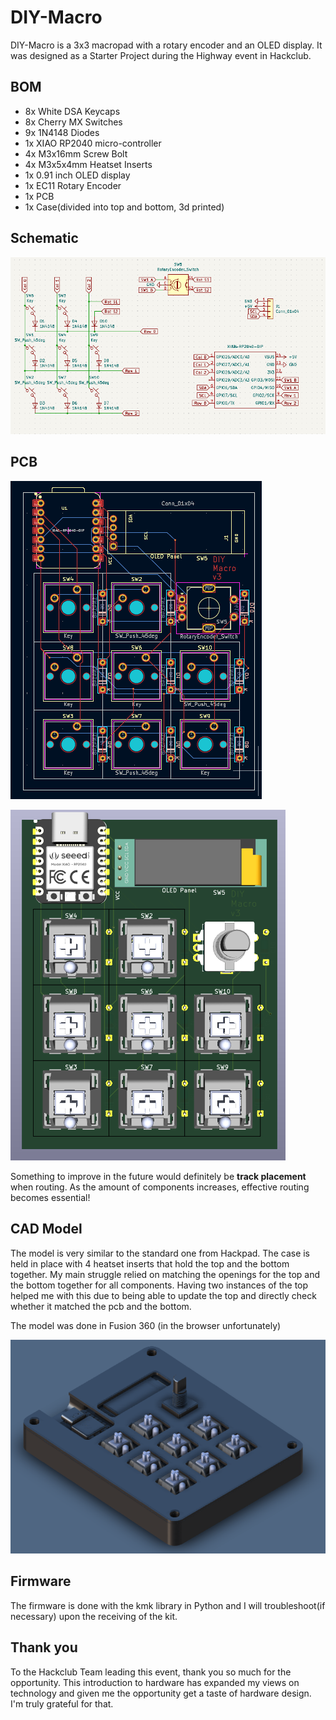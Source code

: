 # DIY-Macro

DIY-Macro is a 3x3 macropad with a rotary encoder and an OLED display. It was designed as a Starter Project during the Highway event in Hackclub.

## BOM

* 8x White DSA Keycaps
* 8x Cherry MX Switches
* 9x 1N4148 Diodes
* 1x XIAO RP2040 micro-controller
* 4x M3x16mm Screw Bolt
* 4x M3x5x4mm Heatset Inserts
* 1x 0.91 inch OLED display
* 1x EC11 Rotary Encoder
* 1x PCB
* 1x Case(divided into top and bottom, 3d printed)

## Schematic

![Schematic](https://github.com/FabioCastroMorffi/DIY-Macro/blob/main/assets/Screenshot%20from%202025-06-04%2012-45-03.png)

## PCB

![PCB](https://github.com/FabioCastroMorffi/DIY-Macro/blob/main/assets/Screenshot%20from%202025-06-04%2014-27-00.png)

![3D PCB](https://github.com/FabioCastroMorffi/DIY-Macro/blob/main/assets/Screenshot%20from%202025-06-04%2014-27-34.png)

Something to improve in the future would definitely be **track placement** when routing. As the amount of components increases, effective routing becomes essential!

## CAD Model

The model is very similar to the standard one from Hackpad. The case is held in place with 4 heatset inserts that hold the top and the bottom together. My main struggle relied on matching the openings for the top and the bottom together for all components. Having two instances of the top helped me with this due to being able to update the top and directly check whether it matched the pcb and the bottom.

The model was done in Fusion 360 (in the browser unfortunately)

![3D Model](https://github.com/FabioCastroMorffi/DIY-Macro/blob/main/assets/Screenshot%20from%202025-06-04%2015-02-57.png) 

## Firmware

The firmware is done with the kmk library in Python and I will troubleshoot(if necessary) upon the receiving of the kit. 

## Thank you

To the Hackclub Team leading this event, thank you so much for the opportunity. This introduction to hardware has expanded my views on technology and given me the opportunity get a taste of hardware design. I'm truly grateful for that. 
